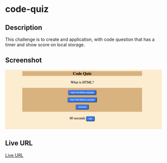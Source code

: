 # code-quiz

## Description
This challenge is to create and application, with code question that has a timer and show score on local storage.

## Screenshot
![Screenshot of Code Quiz](./screenshot/screenshot.png)


## Live URL
[Live URL](https://sirysiu.github.io/code-quiz/ )